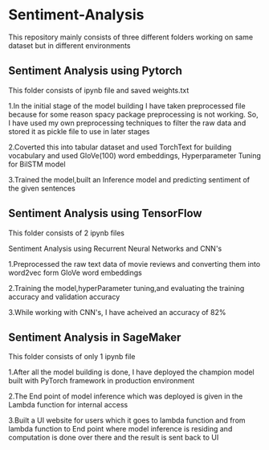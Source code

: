 # Sentiment-Analysis
This repository mainly consists of three different folders working on same dataset but in different environments

## Sentiment Analysis using Pytorch

This folder consists of ipynb file and saved weights.txt

1.In the initial stage of the model building I have taken preprocessed file because for some reason spacy package preprocessing is not working. So, I have used my own preprocessing techniques to filter the raw data and stored it as pickle file to use in later stages

2.Coverted this into tabular dataset and used TorchText for building vocabulary and used GloVe(100) word embeddings, Hyperparameter Tuning for BilSTM model

3.Trained the model,built an Inference model and predicting sentiment of the given sentences

## Sentiment Analysis using TensorFlow

This folder consists of 2 ipynb files

Sentiment Analysis using Recurrent Neural Networks and CNN's

1.Preprocessed the raw text data of movie reviews and converting them into word2vec form GloVe word embeddings

2.Training the model,hyperParameter tuning,and evaluating the training accuracy and validation accuracy

3.While working with CNN's, I have acheived an accuracy of 82% 

## Sentiment Analysis in SageMaker

This folder consists of only 1 ipynb file

1.After all the model building is done, I have deployed the champion model built with PyTorch framework in production environment

2.The End point of model inference which was deployed is given in the Lambda function for internal access

3.Built a UI website for users which it goes to lambda function and from lambda function to End point where model inference is residing and computation is done over there and the result is sent back to UI 
